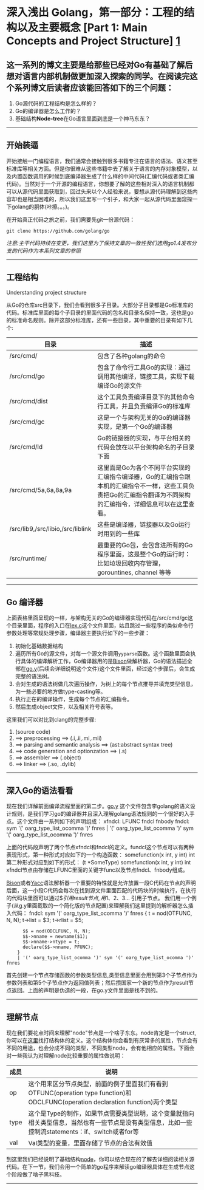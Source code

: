 # 深入浅出 Golang，第一部分：工程的结构以及主要概念 [Part 1: Main Concepts and Project Structure] [1]

## 这一系列的博文主要是给那些已经对Go有基础了解后想对语言内部机制做更加深入探索的同学。在阅读完这个系列博文后读者应该能回答如下的三个问题：

1. Go源代码的工程结构是怎么样的？
2. Go的编译器是怎么工作的？
3. 基础结构**Node-tree**在Go语言里面到底是一个神马东东？

- - -

## 开始装逼

开始接触一门编程语言，我们通常会接触到很多书籍专注在语言的语法、语义甚至标准库等相关方面。但是你很难从这些书籍中去了解关于语言的内存对象模型，以及内置函数调用的时候到底编译器生成了什么样的中间代码(汇编代码或者类汇编代码)。当然对于一个开源的编程语言，你想要了解的这些相对深入的语言机制都可以从源代码里面获取到，回过头来以个人经验来说，要想从源代码理解到这些内容却也是相当困难的，所以我们这里写一个引子，和大家一起从源代码里面窥探一下golang的胴体(咔擦。。。)。

在开始真正代码之旅之前，我们需要先git一份源代码：

`git clone https://github.com/golang/go`

_注意:主干代码持续在变更，我们这里为了保持文章的一致性我们选用go1.4发布分支的代码作为本系列文章的参照_

- - -

## 工程结构
Understanding project structure

从Go的仓库src目录下，我们会看到很多子目录。大部分子目录都是Go标准库的代码。标准库里面的每个子目录的里面代码的包名和目录名保持一致，这也是go的标准命名规则。除开这部分标准库，还有一些目录，其中重要的目录有如下几个:

|目录|描述|
|-----|----|
|/src/cmd/|包含了各种golang的命令|
|/src/cmd/go|包含了命令行工具Go的实现：通过调用其他编译，链接工具，实现下载编译Go的源文件|
|/src/cmd/dist|这个工具负责编译目录下的其他命令行工具，并且负责编译Go的标准库|
|/src/cmd/gc|这是一个与架构无关的Go的编译器实现，是第一个Go的编译器|
|/src/cmd/ld|Go的链接器的实现，与平台相关的代码会放在以平台架构命名的子目录下面|
|/src/cmd/5a,6a,8a,9a|这里面是Go为各个不同平台实现的汇编指令编译器，Go的汇编指令跟本机的汇编指令不一样，这些工具负责把Go的汇编指令翻译为不同架构的汇编指令，详细信息可以在[这里](https://golang.org/doc/asm)查看。|
|/src/lib9,/src/libio,/src/liblink| 这些是编译器，链接器以及Go运行时用到的一些库|
|/src/runtime/| 最重要的Go包，会包含进所有的Go程序里面，这是整个Go的运行时：比如垃圾回收内存管理， gorountines, channel 等等|

- - -

## Go 编译器

上面表格里面呈现的一样，与架构无关的Go的编译器实现代码在/src/cmd/gc这个目录里面，程序的入口在[lex.c][4]这个文件里面，姑且跳过一些程序的类似命令行参数处理等常规处理步骤，编译器主要执行如下的一些步骤：

1. 初始化基础数据结构
2. 遍历所有Go的源文件，对每一个源文件调用`yyparse`函数。这个函数里面会执行具体的编译解析工作，Go编译器用的是[Bison][2]做解析器，Go的语法描述全部在[go.y][3](后续会详细说明这个文件)这个文件里面，经过这个步骤后，会生成完整的语法树。
3. 会对生成的语法树做几次遍历操作，为树上的每个节点推导并填充类型信息，为一些必要的地方做type-casting等。
4. 执行正在的编译操作，生成每个节点的汇编指令。
5. 然后生成object文件，以及相关符号表等。

这里我们可以对比到clang的完整步骤:

1. (source code)
2. ==> preprocessing 					==> (.i,.ii,.mi,.mii)
3. ==> parsing and semantic analysis 	==> (ast:abstract syntax tree) 
4. ==> code generation and optionzation 	==> (.s)
5. ==> assembler 						==> (.object)
6. ==> linker 							==> (.so, .dylib)

- - - 

## 深入Go的语法看看
现在我们详解前面编译流程里面的第二步。[go.y][3] 这个文件包含李golang的语义设计规则，是我们学习go的编译器并且深入理解golang语法规则的一个很好的入手点。这个文件由一系列如下的声明组成：
	xfndcl:
		LFUNC fndcl fnbody
	fndcl:
     	sym '(' oarg_type_list_ocomma ')' fnres
		| '(' oarg_type_list_ocomma ')' sym '(' oarg_type_list_ocomma ')' fnres

上面的代码段声明了两个节点xfndcl和fndcl的定义。fundcl这个节点可以有两种表现形式，第一种形式对应如下的一个构造函数：
	somefunction(x int, y int) int
第二种形式对应到如下的形式：
	(t *SomeType) somefunction(x int, y int) int
xfndcl节点由存储在LFUNC里面的关键字func以及节点fndcl、fnbody组成。

[Bison][2]或者[Yacc][5]语法解析器一个重要的特性就是允许放置一段C代码在节点的声明后面，这一小段C代码会每次在找到源文件里面匹配的代码块的时候执行，在执行的代码块里面可以通过$$引用result节点, 用$1、$2、$3... 引用子节点。
我们用一个例子(从g.y里面截取的一个简化版的节点配置)来理解我们这里提到的解析器怎么插入代码：
	fndcl:
      	sym '(' oarg_type_list_ocomma ')' fnres
        {
          t = nod(OTFUNC, N, N);
          t->list = $3;
          t->rlist = $5;

          $$ = nod(ODCLFUNC, N, N);
          $$->nname = newname($1);
          $$->nname->ntype = t;
          declare($$->nname, PFUNC);
      	}
		| '(' oarg_type_list_ocomma ')' sym '(' oarg_type_list_ocomma ')' fnres
首先创建一个节点存储函数的参数类型信息,类型信息里面会用到第3个子节点作为参数列表和第5个子节点作为返回值列表；然后攒国家一个新的节点作为result节点返回。上面的声明是伪造的一段，在go.y文件里面是找不到的。
 
- - -

## 理解节点

现在我们要花点时间来理解"node"节点是一个啥子东东。node肯定是一个struct,你可以在[这里][6]找打结构体的定义。这个结构体你会看到有灰常多的属性，节点会有不同的用途，也会分成不同的类型，不同类型node，会有他相应的属性。下面会对一些我认为对理解node比较重要的属性做说明：

|成员|说明|
|---|---|
|op|这个用来区分节点类型，前面的例子里面我们有看到OTFUNC(operation type function)和ODCLFUNC(operation declaration function)两个类型|
|type|这个是Type的制作，如果节点需要类型说明，这个变量就指向相关类型信息，当然也有一些节点是没有类型信息，比如一些控制流statements：if、switch或者for等|
|val|Val类型的变量，里面存储了节点的合法有效值|

到这里我们已经说明了基础结构[node][6]，你可以结合现在的了解去详细阅读相关源代码。在下一节，我们会用一个简单的go程序来解读go编译器具体在生成节点这个阶段做了啥子黑科技。

- - -

[1]: http://blog.altoros.com/golang-part-1-main-concepts-and-project-structure.html "Golang Internals, Part 1: Main Concepts and Project Structure"
[2]: https://www.gnu.org/software/bison/ ""
[3]: https://github.com/golang/go/blob/release-branch.go1.4/src/cmd/gc/go.y "golang1.4/src/gc/go.y"
[4]: https://github.com/golang/go/blob/release-branch.go1.4/src/cmd/gc/lex.c#L199 "main"
[5]: http://dinosaur.compilertools.net/yacc/ "yacc"
[6]: https://github.com/golang/go/blob/release-branch.go1.4/src/cmd/gc/go.h#L245 "node"
